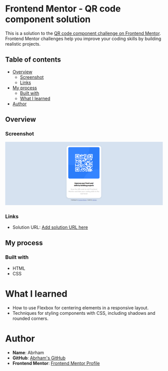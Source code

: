 # Frontend Mentor - QR code component solution

This is a solution to the [QR code component challenge on Frontend Mentor](https://www.frontendmentor.io/challenges/qr-code-component-iux_sIO_H). Frontend Mentor challenges help you improve your coding skills by building realistic projects. 

## Table of contents

- [Overview](#overview)
  - [Screenshot](#screenshot)
  - [Links](#links)
- [My process](#my-process)
  - [Built with](#built-with)
  - [What I learned](#what-i-learned)
- [Author](#author)


## Overview

### Screenshot

![](./Screenshot%20Capture%20-%202024-10-10%20-%2015-28-00.png)

### Links

- Solution URL: [Add solution URL here](https://github.com/abm-19/Frontend-Mentor-Challenges/blob/main/QR-Code-Component/index.html)


## My process

### Built with
- HTML
- CSS

# What I learned
- How to use Flexbox for centering elements in a responsive layout.
- Techniques for styling components with CSS, including shadows and rounded corners.

# Author
- **Name**: Abrham
- **GitHub**: [Abrham's GitHub](https://github.com/abm-19)
- **Frontend Mentor**: [Frontend Mentor Profile](https://www.frontendmentor.io/profile/your-profile-link)
